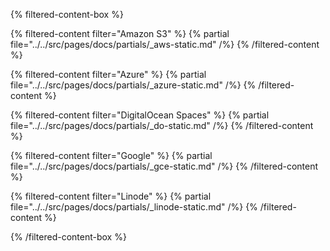 {% filtered-content-box %}

{% filtered-content filter="Amazon S3" %}
{% partial file="../../src/pages/docs/partials/_aws-static.md" /%}
{% /filtered-content %}
 
{% filtered-content filter="Azure" %}
{% partial file="../../src/pages/docs/partials/_azure-static.md" /%}
{% /filtered-content %}

{% filtered-content filter="DigitalOcean Spaces" %}
{% partial file="../../src/pages/docs/partials/_do-static.md" /%}
{% /filtered-content %}

{% filtered-content filter="Google" %}
{% partial file="../../src/pages/docs/partials/_gce-static.md" /%}
{% /filtered-content %}

{% filtered-content filter="Linode" %}
{% partial file="../../src/pages/docs/partials/_linode-static.md" /%}
{% /filtered-content %}

{% /filtered-content-box %}
